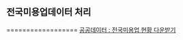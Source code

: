 ## 전국미용업데이터 처리
==================
[공공데이터 : 전국미용업 현황 다운받기](https://www.data.go.kr/data/15045037/fileData.do)